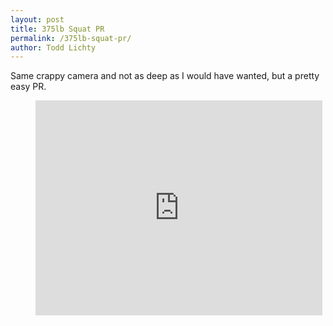 ```yaml
---
layout: post
title: 375lb Squat PR
permalink: /375lb-squat-pr/
author: Todd Lichty
---
```

<p>Same crappy camera and not as deep as I would have wanted, but a pretty easy PR.</p><figure class="kg-card kg-embed-card"><iframe width="459" height="344" src="https://www.youtube.com/embed/h6leg4venI4?feature=oembed" frameborder="0" allow="accelerometer; autoplay; encrypted-media; gyroscope; picture-in-picture" allowfullscreen></iframe></figure>
